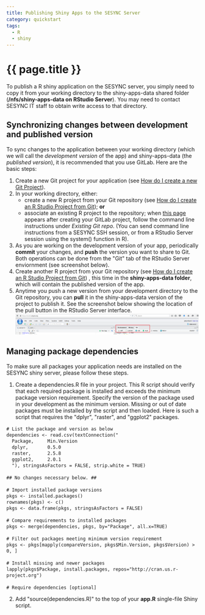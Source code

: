 ```yaml
---
title: Publishing Shiny Apps to the SESYNC Server
category: quickstart
tags:
  - R
  - shiny
---
```


# {{ page.title }}

To publish a R shiny application on the SESYNC server, you simply need to copy it from your working directory to the shiny-apps-data shared folder (__/nfs/shiny-apps-data on RStudio Server__). You may need to contact SESYNC IT staff to obtain write access to that directory.

## Synchronizing changes between development and published version
To sync changes to the application between your working directory (which we will call the _development version_ of the app) and shiny-apps-data (the _published version_), it is recommended that you use GitLab. Here are the basic steps:

1. Create a new Git project for your application (see [How do I create a new Git Project]()).
2. In your working directory, either: 
   * create a new R project from your Git repository (see [How do I create an R Studio Project from Git]()); __or__
   * associate an existing R project to the repository; when [this page](https://raw.githubusercontent.com/SESYNC-ci/sesync-ci.github.io/master/assets/images/createproject_git.png) appears after creating your GitLab project, follow the command line instructions under _Existing Git repo_. (You can send command line instructions from a SESYNC SSH session, or from a RStudio Server session using the system() function in R).
3. As you are working on the development version of your app, periodically __commit__ your changes, and __push__ the version you want to share to Git. Both operations can be done from the "Git" tab of the RStudio Server enviornment (see screenshot below).
4. Create another R project from your Git repository (see [How do I create an R Studio Project from Git]()) , this time in the __shiny-apps-data folder__, which will contain the published version of the app.
5. Anytime you push a new version from your development directory to the Git repository, you can __pull__ it in the shiny-apps-data version of the project to publish it. See the screenshot below showing the location of the pull button in the RStudio Server interface.
![](/assets/images/shiny_git.png)

## Managing package dependencies
To make sure all packages your application needs are installed on the SESYNC shiny server, please follow these steps.

1. Create a dependencies.R file in your project. This R script should verify that each required package is installed and exceeds the minimum package version requirement. Specify the version of the package used in your development as the minimum version. Missing or out of date packages must be installed by the script and then loaded. Here is such a script that requires the "dplyr", "raster", and "ggplot2" packages.

```
# List the package and version as below
dependencies <- read.csv(textConnection("
  Package,     Min.Version
  dplyr,       0.5.0
  raster,      2.5.8
  ggplot2,     2.0.1
  "), stringsAsFactors = FALSE, strip.white = TRUE)

## No changes necessary below. ##

# Import installed package versions
pkgs <- installed.packages()
rownames(pkgs) <- c()
pkgs <- data.frame(pkgs, stringsAsFactors = FALSE)

# Compare requirements to installed packages
pkgs <- merge(dependencies, pkgs, by="Package", all.x=TRUE)

# Filter out packages meeting minimum version requirement
pkgs <- pkgs[mapply(compareVersion, pkgs$Min.Version, pkgs$Version) > 0, ]

# Install missing and newer packages
lapply(pkgs$Package, install.packages, repos="http://cran.us.r-project.org")

# Require dependencies [optional]
```

2. Add "source(dependencies.R)" to the top of your __app.R__ single-file Shiny script.
